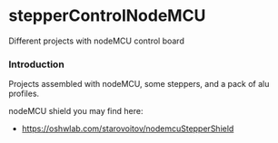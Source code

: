 # stepperControlNodeMCU
Different projects with nodeMCU control board

### Introduction
Projects assembled with nodeMCU, some steppers, and a pack of alu profiles.

nodeMCU shield you may find here:
* https://oshwlab.com/starovoitov/nodemcuStepperShield

